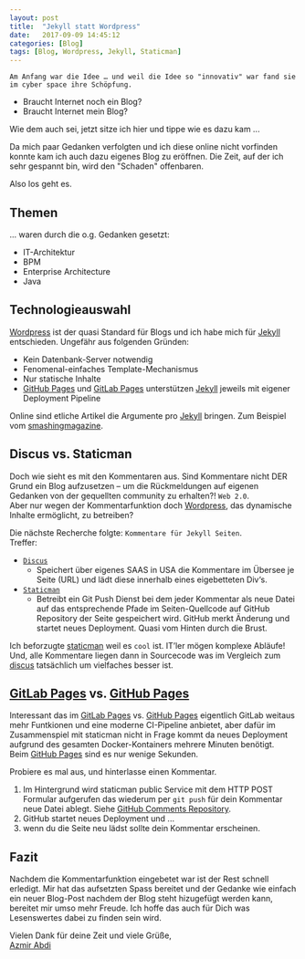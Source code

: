 ```yaml
---
layout: post
title:  "Jekyll statt Wordpress"
date:   2017-09-09 14:45:12
categories: [Blog]
tags: [Blog, Wordpress, Jekyll, Staticman]
---
```


`Am Anfang war die Idee … und weil die Idee so "innovativ" war fand sie im cyber space ihre Schöpfung.`

* Braucht Internet noch ein Blog? 
* Braucht Internet mein Blog? 

Wie dem auch sei, jetzt sitze ich hier und tippe wie es dazu kam ...   

Da mich paar Gedanken verfolgten und ich diese online nicht vorfinden konnte kam ich auch dazu eigenes Blog zu eröffnen. Die Zeit, auf der ich sehr gespannt bin, wird den "Schaden" offenbaren.

Also los geht es.   

## Themen 
... waren durch die o.g. Gedanken gesetzt:
* IT-Architektur
* BPM
* Enterprise Architecture
* Java 


## Technologieauswahl
[Wordpress][wordpress] ist der quasi Standard für Blogs und ich habe mich für [Jekyll][jekyll] entschieden. Ungefähr aus folgenden Gründen:
* Kein Datenbank-Server notwendig
* Fenomenal-einfaches Template-Mechanismus
* Nur statische Inhalte
* [GitHub Pages][githubpages] und [GitLab Pages][gitlabpages] unterstützen [Jekyll][jekyll] jeweils mit eigener Deployment Pipeline

Online sind etliche Artikel die Argumente pro [Jekyll][jekyll] bringen. Zum Beispiel vom [smashingmagazine].  

## Discus vs. Staticman
Doch wie sieht es mit den Kommentaren aus. Sind Kommentare nicht DER Grund ein Blog aufzusetzen – um die Rückmeldungen auf eigenen Gedanken von der gequellten community zu erhalten?! `Web 2.0`.  
Aber nur wegen der Kommentarfunktion doch [Wordpress][wordpress], das dynamische Inhalte ermöglicht, zu betreiben?  

Die nächste Recherche folgte: `Kommentare für Jekyll Seiten`.  
Treffer:
* [`Discus`][discus]
   * Speichert über eigenes SAAS in USA die Kommentare im Übersee je Seite (URL) und lädt diese innerhalb eines eigebetteten Div‘s. 
* [`Staticman`][staticman]
   * Betreibt ein Git Push Dienst bei dem jeder Kommentar als neue Datei auf das entsprechende Pfade im Seiten-Quellcode auf GitHub Repository der Seite gespeichert wird. GitHub merkt Änderung und startet neues Deployment. Quasi vom Hinten durch die Brust.

Ich beforzugte [staticman] weil es `cool` ist. IT’ler mögen komplexe Abläufe! Und, alle Kommentare liegen dann in Sourcecode was im Vergleich zum [discus] tatsächlich um vielfaches besser ist.  

## [GitLab Pages][gitlabpages] vs. [GitHub Pages][githubpages]
Interessant das im [GitLab Pages][gitlabpages] vs. [GitHub Pages][githubpages] eigentlich GitLab weitaus mehr Funtkionen und eine moderne CI-Pipeline anbietet, aber dafür im Zusammenspiel mit staticman nicht in Frage kommt da neues Deployment aufgrund des gesamten Docker-Kontainers mehrere Minuten benötigt.  
Beim [GitHub Pages][githubpages] sind es nur wenige Sekunden.  

Probiere es mal aus, und hinterlasse einen Kommentar. 
1. Im Hintergrund wird staticman public Service mit dem HTTP POST Formular aufgerufen das wiederum per `git push` für dein Kommentar neue Datei ablegt. Siehe [GitHub Comments Repository][githubcomments].
2. GitHub startet neues Deployment und ... 
3. wenn du die Seite neu lädst sollte dein Kommentar erscheinen. 

## Fazit
Nachdem die Kommentarfunktion eingebetet war ist der Rest schnell erledigt. Mir hat das aufsetzten Spass bereitet und der Gedanke wie einfach ein neuer Blog-Post nachdem der Blog steht hizugefügt werden kann, bereitet mir umso mehr Freude. Ich hoffe das auch für Dich was Lesenswertes dabei zu finden sein wird.

Vielen Dank für deine Zeit und viele Grüße,  
[Azmir Abdi][about]

[smashingmagazine]:   https://www.smashingmagazine.com/2014/08/build-blog-jekyll-github-pages/
[discus]:             https://disqus.com
[staticman]:          https://staticman.net/
[githubcomments]:     https://github.com/azabdi/azabdi.github.io/tree/master/_data/comments/
[githubrepo]:         https://github.com/azabdi/azabdi.github.io
[githubpages]:        https://pages.github.com/
[gitlabpages]:        https://gitlab.com/pages
[wordpress]:          https://de.wordpress.com/
[jekyll]:             http://jekyllrb.com/
[about]:              /about/
